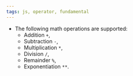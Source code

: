 ```yaml
---
tags: js, operator, fundamental
---
```


- The following math operations are supported:
	- Addition `+`,
	- Subtraction `-`,
	- Multiplication `*`,
	- Division `/`,
	- Remainder `%`,
	- Exponentiation `**`.